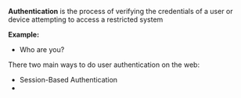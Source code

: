 **Authentication** is the process of verifying the credentials of a user or device attempting to access a restricted system

**Example:**
- Who are you?

There two main ways to do user authentication on the web:
- Session-Based Authentication
- 